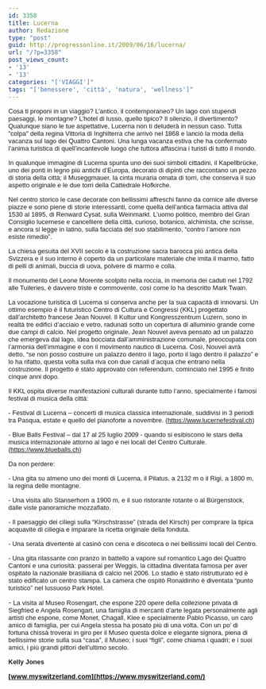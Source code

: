 ```yaml
---
id: 3358
title: Lucerna
author: Redazione
type: "post"
guid: http://progressonline.it/2009/06/16/lucerna/
url: "/?p=3358"
post_views_count:
- '13'
- '13'
categories: "['VIAGGI']"
tags: "['benessere', 'città', 'natura', 'wellness']"
---
```


<font face="Tahoma, sans-serif"><font size="2">Cosa ti proponi in un viaggio? L’antico, il contemporaneo? Un lago con stupendi paesaggi, le montagne? L’hotel di lusso, quello tipico? Il silenzio, il divertimento? Qualunque siano le tue aspettative, Lucerna non ti deluderà in nessun caso. Tutta "colpa" della regina Vittoria di Inghilterra che arrivò nel 1868 e lanciò la moda della vacanza sul lago dei Quattro Cantoni. Una lunga vacanza estiva che ha confermato l’anima turistica di quell’incantevole luogo che tuttora affascina i turisti di tutto il mondo. </font></font>

<font face="Tahoma, sans-serif"><font size="2">In qualunque immagine di Lucerna spunta uno dei suoi simboli cittadini, il Kapellbrücke, uno dei ponti in legno più antichi d’Europa, decorato di dipinti che raccontano un pezzo di storia della città; il Museggmauer, la cinta muraria ornata di torri, che conserva il suo aspetto originale e le due torri della Cattedrale Hofkirche.</font></font>

<font face="Tahoma, sans-serif"><font size="2">Nel centro storico le case decorate con bellissimi affreschi fanno da cornice alle diverse piazze e sono piene di storie interessanti, come quella dell’antica farmacia attiva dal 1530 al 1895, di Renward Cysat, sulla Weinmarkt. L’uomo politico, membro del Gran Consiglio lucernese e cancelliere della città, curioso, botanico, alchimista, che scrisse, e ancora si legge in latino, sulla facciata del suo stabilimento, “contro l’amore non esiste rimedio”. </font></font>

<font face="Tahoma, sans-serif"><font size="2">La chiesa gesuita del XVII secolo è la costruzione sacra barocca più antica della Svizzera e il suo interno è coperto da un particolare materiale che imita il marmo, fatto di pelli di animali, buccia di uova, polvere di marmo e colla. </font></font>

<font face="Tahoma, sans-serif"><font size="2">Il monumento del Leone Morente scolpito nella roccia, in memoria dei caduti nel 1792 alle Tuileries, è davvero triste e commovente, così come lo ha descritto Mark Twain. </font></font>

<font face="Tahoma, sans-serif"><font size="2">La vocazione turistica di Lucerna si conserva anche per la sua capacità di innovarsi. Un ottimo esempio è il futuristico Centro di Cultura e Congressi (KKL) progettato dall’architetto francese Jean Nouvel. Il Kultur und Kongresszentrum Luzern, sono in realtà tre edifici d’acciaio e vetro, radunati sotto un copertura di alluminio grande come due campi di calcio. Nel progetto originale, Jean Nouvel aveva pensato ad un palazzo che emergeva dal lago, idea bocciata dall’amministrazione comunale, preoccupata con l’armonia dell’immagine e con il movimento nautico di Lucerna. Così, Nouvel avrà detto, “se non posso costruire un palazzo dentro il lago, porto il lago dentro il palazzo” e lo ha rifatto, questa volta sulla riva con due canali d’acqua che entrano nella costruzione. Il progetto è stato approvato con referendum, cominciato nel 1995 e finito cinque anni dopo.</font></font>

<font face="Tahoma, sans-serif"><font size="2">Il KKL ospita diverse manifestazioni culturali durante tutto l’anno, specialmente i famosi festival di musica della città: </font></font>

<font face="Tahoma, sans-serif"><font size="2">- Festival di Lucerna – concerti di musica classica internazionale, suddivisi in 3 periodi tra Pasqua, estate e quello del pianoforte a novembre. (<https://www.lucernefestival.ch>)</font></font>

<font face="Tahoma, sans-serif"><font size="2">- Blue Balls Festival – dal 17 al 25 luglio 2009 - quando si esibiscono le stars della musica internazionale attorno al lago e nei locali del Centro Culturale. (<https://www.blueballs.ch>)</font></font>

<font face="Tahoma, sans-serif"><font size="2">Da non perdere:</font></font>

<font face="Tahoma, sans-serif"><font size="2">- Una gita su almeno uno dei monti di Lucerna, il Pilatus, a 2132 m o il Rigi, a 1800 m, la regina delle montagne.</font></font>

<font face="Tahoma, sans-serif"><font size="2">- Una visita allo Stanserhorn a 1900 m, e il suo ristorante rotante o al Bürgenstock, dalle viste panoramiche mozzafiato.</font></font>

<font face="Tahoma, sans-serif"><font size="2">- Il paesaggio dei ciliegi sulla “Kirschstrasse” (strada del Kirsch) per comprare la tipica acquavite di ciliegia e imparare la ricetta originale della fonduta.</font></font>

<font face="Tahoma, sans-serif"><font size="2">- Una serata divertente al casinò con cena e discoteca o nei bellissimi locali del Centro. </font></font>

<font face="Tahoma, sans-serif"><font size="2">- Una gita rilassante con pranzo in battello a vapore sul romantico Lago dei Quattro Cantoni e una curiosità: passerai per Weggis, la cittadina diventata famosa per aver ospitato la nazionale brasiliana di calcio nel 2006. Lo stadio è stato ristrutturato ed è stato edificato un centro stampa. La camera che ospitò Ronaldinho è diventata “punto turistico” nel lussuoso Park Hotel.</font></font>

<font size="2">- </font><font face="Tahoma, sans-serif"><font size="2">La visita al Museo Rosengart, che espone 220 opere della collezione privata di Siegfried e Angela Rosengart, una famiglia di mercanti d’arte legata personalmente agli artisti che espone, come Monet, Chagall, Klee e specialmente Pablo Picasso, un caro amico di famiglia, per cui Angela stessa ha posato più di una volta. Con un po’ di fortuna chissà troverai in giro per il Museo questa dolce e elegante signora, piena di bellissime storie sulla sua “casa”, il Museo; i suoi “figli”, come chiama i quadri; e i suoi amici, i più grandi pittori dell’ultimo secolo.</font></font>

<font face="Tahoma, sans-serif"><font size="2">**Kelly Jones**</font></font>

**<font size="2">[www.myswitzerland.com](https://www.myswitzerland.com/) </font>**